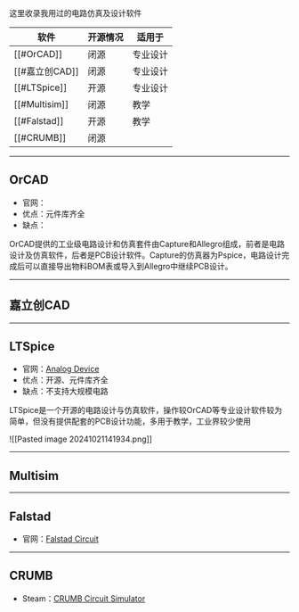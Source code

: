 这里收录我用过的电路仿真及设计软件

| 软件            | 开源情况 | 适用于  |
| ------------- | ---- | ---- |
| [[#OrCAD]]    | 闭源   | 专业设计 |
| [[#嘉立创CAD]]   | 闭源   | 专业设计 |
| [[#LTSpice]]  | 开源   | 专业设计 |
| [[#Multisim]] | 闭源   | 教学   |
| [[#Falstad]]  | 开源   | 教学   |
| [[#CRUMB]]    | 闭源   |      |

---
## OrCAD 

+ 官网：
+ 优点：元件库齐全
+ 缺点：

OrCAD提供的工业级电路设计和仿真套件由Capture和Allegro组成，前者是电路设计及仿真软件，后者是PCB设计软件。Capture的仿真器为Pspice，电路设计完成后可以直接导出物料BOM表或导入到Allegro中继续PCB设计。



---
## 嘉立创CAD


---
## LTSpice

+ 官网：[Analog Device](https://www.analog.com/en/resources/design-tools-and-calculators/ltspice-simulator.html)
+ 优点：开源、元件库齐全
+ 缺点：不支持大规模电路

LTSpice是一个开源的电路设计与仿真软件，操作较OrCAD等专业设计软件较为简单，但没有提供配套的PCB设计功能，多用于教学，工业界较少使用

![[Pasted image 20241021141934.png]]

---
## Multisim



---
## Falstad

+ 官网：[Falstad Circuit](https://www.falstad.com/circuit/)


---
## CRUMB

+ Steam：[CRUMB Circuit Simulator](https://store.steampowered.com/app/2198800/CRUMB_Circuit_Simulator/)